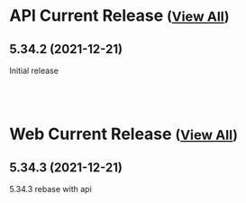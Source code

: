 
# API Current Release <small>([View All](/API.md))</small>
## 5.34.2 (2021-12-21)
Initial release

<br><br>
# Web Current Release <small>([View All](/Web.md))</small>
## 5.34.3 (2021-12-21)
5.34.3 rebase with api

  